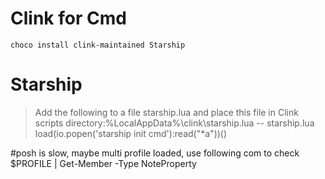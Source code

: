 # Clink for Cmd

` choco install clink-maintained Starship `

# Starship
>
> Add the following to a file starship.lua and place this file in Clink scripts directory:%LocalAppData%\clink\starship.lua
> -- starship.lua
> load(io.popen('starship init cmd'):read("*a"))()


#posh is slow, maybe multi profile loaded, use following com to check
    $PROFILE | Get-Member -Type NoteProperty
